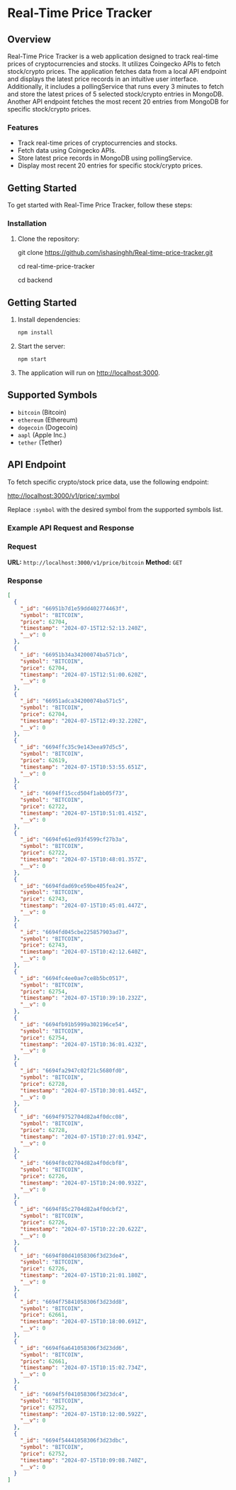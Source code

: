 # Real-Time Price Tracker

## Overview

Real-Time Price Tracker is a web application designed to track real-time prices of cryptocurrencies and stocks. It utilizes Coingecko APIs to fetch stock/crypto prices. The application fetches data from a local API endpoint and displays the latest price records in an intuitive user interface. Additionally, it includes a pollingService that runs every 3 minutes to fetch and store the latest prices of 5 selected stock/crypto entries in MongoDB. Another API endpoint fetches the most recent 20 entries from MongoDB for specific stock/crypto prices.

### Features

- Track real-time prices of cryptocurrencies and stocks.
- Fetch data using Coingecko APIs.
- Store latest price records in MongoDB using pollingService.
- Display most recent 20 entries for specific stock/crypto prices.

## Getting Started

To get started with Real-Time Price Tracker, follow these steps:

### Installation

1. Clone the repository:

   git clone https://github.com/ishasinghh/Real-time-price-tracker.git

   cd real-time-price-tracker

   cd backend

## Getting Started

1. Install dependencies:

   ```bash
   npm install
   ```

2. Start the server:

   ```bash
   npm start
   ```

3. The application will run on [http://localhost:3000](http://localhost:3000).

## Supported Symbols

- `bitcoin` (Bitcoin)
- `ethereum` (Ethereum)
- `dogecoin` (Dogecoin)
- `aapl` (Apple Inc.)
- `tether` (Tether)

## API Endpoint

To fetch specific crypto/stock price data, use the following endpoint:

[http://localhost:3000/v1/price/:symbol](http://localhost:3000/v1/price/:symbol)

Replace `:symbol` with the desired symbol from the supported symbols list.

### Example API Request and Response

### Request

**URL:** `http://localhost:3000/v1/price/bitcoin`
**Method:** `GET`

### Response

```json
[
  {
    "_id": "66951b7d1e59dd402774463f",
    "symbol": "BITCOIN",
    "price": 62704,
    "timestamp": "2024-07-15T12:52:13.240Z",
    "__v": 0
  },
  {
    "_id": "66951b34a34200074ba571cb",
    "symbol": "BITCOIN",
    "price": 62704,
    "timestamp": "2024-07-15T12:51:00.620Z",
    "__v": 0
  },
  {
    "_id": "66951adca34200074ba571c5",
    "symbol": "BITCOIN",
    "price": 62704,
    "timestamp": "2024-07-15T12:49:32.220Z",
    "__v": 0
  },
  {
    "_id": "6694ffc35c9e143eea97d5c5",
    "symbol": "BITCOIN",
    "price": 62619,
    "timestamp": "2024-07-15T10:53:55.651Z",
    "__v": 0
  },
  {
    "_id": "6694ff15ccd504f1abb05f73",
    "symbol": "BITCOIN",
    "price": 62722,
    "timestamp": "2024-07-15T10:51:01.415Z",
    "__v": 0
  },
  {
    "_id": "6694fe61ed93f4599cf27b3a",
    "symbol": "BITCOIN",
    "price": 62722,
    "timestamp": "2024-07-15T10:48:01.357Z",
    "__v": 0
  },
  {
    "_id": "6694fdad69ce59be405fea24",
    "symbol": "BITCOIN",
    "price": 62743,
    "timestamp": "2024-07-15T10:45:01.447Z",
    "__v": 0
  },
  {
    "_id": "6694fd045cbe225857903ad7",
    "symbol": "BITCOIN",
    "price": 62743,
    "timestamp": "2024-07-15T10:42:12.640Z",
    "__v": 0
  },
  {
    "_id": "6694fc4ee0ae7ce8b5bc0517",
    "symbol": "BITCOIN",
    "price": 62754,
    "timestamp": "2024-07-15T10:39:10.232Z",
    "__v": 0
  },
  {
    "_id": "6694fb91b5999a302196ce54",
    "symbol": "BITCOIN",
    "price": 62754,
    "timestamp": "2024-07-15T10:36:01.423Z",
    "__v": 0
  },
  {
    "_id": "6694fa2947c02f21c5680fd0",
    "symbol": "BITCOIN",
    "price": 62728,
    "timestamp": "2024-07-15T10:30:01.445Z",
    "__v": 0
  },
  {
    "_id": "6694f9752704d82a4f0dcc08",
    "symbol": "BITCOIN",
    "price": 62728,
    "timestamp": "2024-07-15T10:27:01.934Z",
    "__v": 0
  },
  {
    "_id": "6694f8c02704d82a4f0dcbf8",
    "symbol": "BITCOIN",
    "price": 62726,
    "timestamp": "2024-07-15T10:24:00.932Z",
    "__v": 0
  },
  {
    "_id": "6694f85c2704d82a4f0dcbf2",
    "symbol": "BITCOIN",
    "price": 62726,
    "timestamp": "2024-07-15T10:22:20.622Z",
    "__v": 0
  },
  {
    "_id": "6694f80d41058306f3d23de4",
    "symbol": "BITCOIN",
    "price": 62726,
    "timestamp": "2024-07-15T10:21:01.180Z",
    "__v": 0
  },
  {
    "_id": "6694f75841058306f3d23dd8",
    "symbol": "BITCOIN",
    "price": 62661,
    "timestamp": "2024-07-15T10:18:00.691Z",
    "__v": 0
  },
  {
    "_id": "6694f6a641058306f3d23dd6",
    "symbol": "BITCOIN",
    "price": 62661,
    "timestamp": "2024-07-15T10:15:02.734Z",
    "__v": 0
  },
  {
    "_id": "6694f5f041058306f3d23dc4",
    "symbol": "BITCOIN",
    "price": 62752,
    "timestamp": "2024-07-15T10:12:00.592Z",
    "__v": 0
  },
  {
    "_id": "6694f54441058306f3d23dbc",
    "symbol": "BITCOIN",
    "price": 62752,
    "timestamp": "2024-07-15T10:09:08.740Z",
    "__v": 0
  }
]
```
